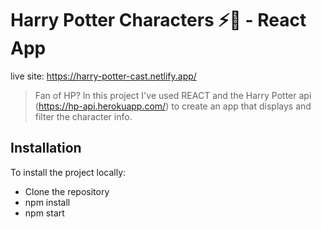 # Harry Potter Characters ⚡🧹 - React App

live site: https://harry-potter-cast.netlify.app/

> Fan of HP? In this project I've used REACT and the Harry Potter api (https://hp-api.herokuapp.com/) to create an app that displays and filter the character info.

## Installation

To install the project locally:

- Clone the repository
- npm install
- npm start

